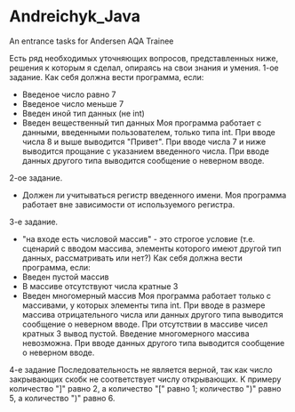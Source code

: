 # Andreichyk_Java
An entrance tasks for Andersen AQA Trainee

Есть ряд необходимых уточняющих вопросов, представленных ниже, решения к которым я сделал, опираясь на свои знания и умения. 
1-ое задание.
Как себя должна вести программа, если:
- Введеное число равно 7
- Введеное число меньше 7
- Введен иной тип данных (не int)
- Введен вещественный тип данных
  Моя программа работает с данными, введенными пользователем, только типа int. 
При вводе числа 8 и выше выводится "Привет".
При вводе числа 7 и ниже выводится прощание с указанием введенного числа.
При вводе данных другого типа выводится сообщение о неверном вводе.

2-ое задание.
- Должен ли учитываться регистр введенного имени.
  Моя программа работает вне зависимости от используемого регистра.
  
3-е задание.
- "на входе есть числовой массив" - это строгое условие (т.е. сценарий с вводом массива, элементы которого имеют другой тип данных, рассматривать или нет?)
Как себя должна вести программа, если:
- Введен пустой массив
- В массиве отсутствуют числа кратные 3
- Введен многомерный массив
  Моя программа работает только с массивами, у которых элементы типа int. 
  При вводе в размере массива отрицательного числа или данных другого типа выводится сообщение о неверном вводе.
  При отсутствии в массиве чисел кратных 3 вывод пустой.
  Введение многомерного массива невозможна.
  При вводе данных другого типа выводится сообщение о неверном вводе.
  
4-е задание
  Последовательность не является верной, так как число закрывающих скобк не соответствует числу открывающих.
К примеру количество "]" равно 2, а количество "[" равно 1;
количество ")" равно 5, а количество ")" равно 6.

